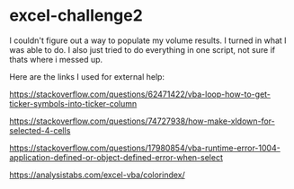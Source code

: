 # excel-challenge2

I couldn't figure out a way to populate my volume results. I turned in what I was able to do. I also just tried to do everything in one script, not sure if thats where i messed up.


Here are the links I used for external help:

https://stackoverflow.com/questions/62471422/vba-loop-how-to-get-ticker-symbols-into-ticker-column

https://stackoverflow.com/questions/74727938/how-make-xldown-for-selected-4-cells

https://stackoverflow.com/questions/17980854/vba-runtime-error-1004-application-defined-or-object-defined-error-when-select

https://analysistabs.com/excel-vba/colorindex/
